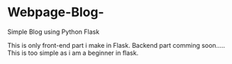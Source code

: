 # Webpage-Blog-
Simple Blog using Python Flask

This is only front-end part i make in Flask. Backend part comming soon.....
This is too simple as i am a beginner in flask.

